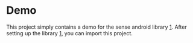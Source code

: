 # Demo

This project simply contains a demo for the sense android library [1]. After setting up the library [1], you can import this project.

[1]: https://github.com/senseobservationsystems/sense-android-library
